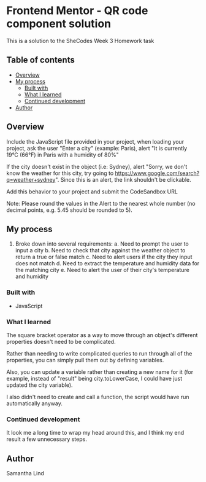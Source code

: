 # Frontend Mentor - QR code component solution

This is a solution to the SheCodes Week 3 Homework task

## Table of contents

- [Overview](#overview)
- [My process](#my-process)
  - [Built with](#built-with)
  - [What I learned](#what-i-learned)
  - [Continued development](#continued-development)
- [Author](#author)

## Overview

Include the JavaScript file provided in your project, when loading your project, ask the user "Enter a city" (example: Paris), alert "It is currently 19°C (66°F) in Paris with a humidity of 80%"

If the city doesn't exist in the object (i.e: Sydney), alert "Sorry, we don't know the weather for this city, try going to https://www.google.com/search?q=weather+sydney". Since this is an alert, the link shouldn't be clickable.

Add this behavior to your project and submit the CodeSandbox URL

Note: Please round the values in the Alert to the nearest whole number (no decimal points, e.g. 5.45 should be rounded to 5).

## My process

1. Broke down into several requirements:
   a. Need to prompt the user to input a city
   b. Need to check that city against the weather object to return a true or false match
   c. Need to alert users if the city they input does not match
   d. Need to extract the temperature and humidity data for the matching city
   e. Need to alert the user of their city's temperature and humidity

### Built with

- JavaScript

### What I learned

The square bracket operator as a way to move through an object's different properties doesn't need to be complicated.

Rather than needing to write complicated queries to run through all of the properties, you can simply pull them out by defining variables.

Also, you can update a variable rather than creating a new name for it (for example, instead of "result" being city.toLowerCase, I could have just updated the city variable).

I also didn't need to create and call a function, the script would have run automatically anyway.

### Continued development

It look me a long time to wrap my head around this, and I think my end result a few unnecessary steps.

## Author

Samantha Lind
